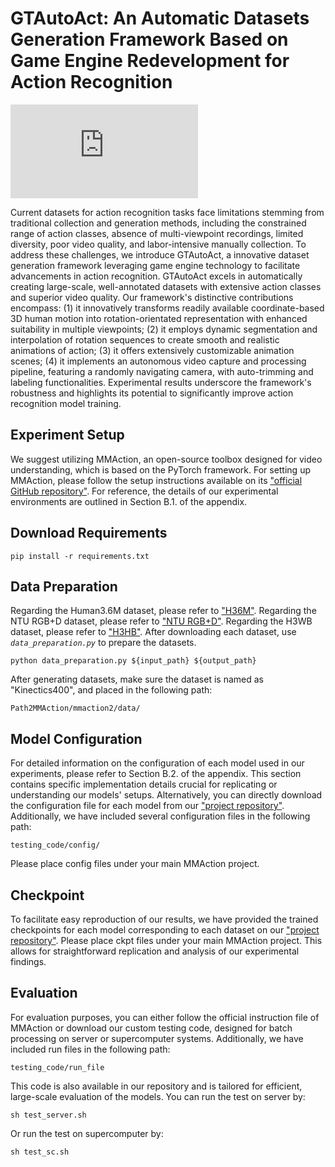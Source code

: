 # GTAutoAct: An Automatic Datasets Generation Framework Based on Game Engine Redevelopment for Action Recognition
![overall](https://github.com/SONG-Xingyu666/cvpr24_GTAutoAct/blob/main/resources/overall.pdf)

Current datasets for action recognition tasks face limitations stemming from traditional collection and generation methods, including the constrained range of action classes, absence of multi-viewpoint recordings, limited diversity, poor video quality, and labor-intensive manually collection. 
To address these challenges, we introduce GTAutoAct, a innovative dataset generation framework leveraging game engine technology to facilitate advancements in action recognition. 
GTAutoAct excels in automatically creating large-scale, well-annotated datasets with extensive action classes and superior video quality. 
Our framework's distinctive contributions encompass: 
(1) it innovatively transforms readily available coordinate-based 3D human motion into rotation-orientated representation with enhanced suitability in multiple viewpoints; 
(2) it employs dynamic segmentation and interpolation of rotation sequences to create smooth and realistic animations of action; 
(3) it offers extensively customizable animation scenes; 
(4) it implements an autonomous video capture and processing pipeline, featuring a randomly navigating camera, with auto-trimming and labeling functionalities. 
Experimental results underscore the framework's robustness and highlights its potential to significantly improve action recognition model training.


## Experiment Setup
We suggest utilizing MMAction, an open-source toolbox designed for video understanding, which is based on the PyTorch framework.
For setting up MMAction, please follow the setup instructions available on its ["official GitHub repository"](https://github.com/open-mmlab/mmaction2). 
For reference, the details of our experimental environments are outlined in Section B.1. of the appendix.

## Download Requirements
```
pip install -r requirements.txt
```

## Data Preparation
Regarding the Human3.6M dataset, please refer to ["H36M"](http://vision.imar.ro/human3.6m/description.php).
Regarding the NTU RGB+D dataset, please refer to ["NTU RGB+D"](https://rose1.ntu.edu.sg/dataset/actionRecognition/).
Regarding the H3WB dataset, please refer to ["H3HB"](https://github.com/wholebody3d/wholebody3d).
After downloading each dataset, use *`data_preparation.py`* to prepare the datasets.
```
python data_preparation.py ${input_path} ${output_path}
```
After generating datasets, make sure the dataset is named as "Kinectics400", and placed in the following path: 
```
Path2MMAction/mmaction2/data/
```

## Model Configuration
For detailed information on the configuration of each model used in our experiments, please refer to Section B.2. of the appendix. 
This section contains specific implementation details crucial for replicating or understanding our models' setups.
Alternatively, you can directly download the configuration file for each model from our ["project repository"](https://anonymous.4open.science/r/GTAutoAct-4CB6/README.md). 
Additionally, we have included several configuration files in the following path:
```
testing_code/config/
```
Please place config files under your main MMAction project.

## Checkpoint
To facilitate easy reproduction of our results, we have provided the trained checkpoints for each model corresponding to each dataset on our ["project repository"](https://anonymous.4open.science/r/GTAutoAct-4CB6/README.md). 
Please place ckpt files under your main MMAction project. 
This allows for straightforward replication and analysis of our experimental findings.

## Evaluation
For evaluation purposes, you can either follow the official instruction file of MMAction or download our custom testing code, designed for batch processing on server or supercomputer systems. 
Additionally, we have included run files in the following path:
```
testing_code/run_file
``` 
This code is also available in our repository and is tailored for efficient, large-scale evaluation of the models. 
You can run the test on server by:
```
sh test_server.sh
```
Or run the test on supercomputer by:
```
sh test_sc.sh
```












